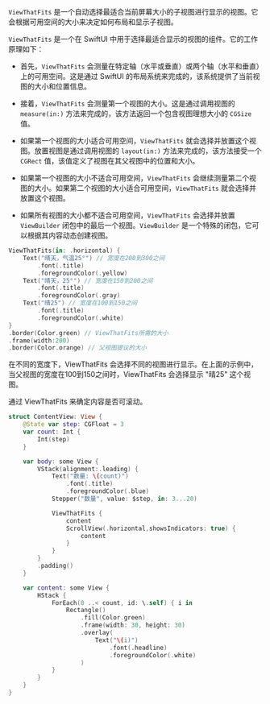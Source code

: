 
`ViewThatFits` 是一个自动选择最适合当前屏幕大小的子视图进行显示的视图。它会根据可用空间的大小来决定如何布局和显示子视图。

`ViewThatFits` 是一个在 SwiftUI 中用于选择最适合显示的视图的组件。它的工作原理如下：

- 首先，`ViewThatFits` 会测量在特定轴（水平或垂直）或两个轴（水平和垂直）上的可用空间。这是通过 SwiftUI 的布局系统来完成的，该系统提供了当前视图的大小和位置信息。

- 接着，`ViewThatFits` 会测量第一个视图的大小。这是通过调用视图的 `measure(in:)` 方法来完成的，该方法返回一个包含视图理想大小的 `CGSize` 值。

- 如果第一个视图的大小适合可用空间，`ViewThatFits` 就会选择并放置这个视图。放置视图是通过调用视图的 `layout(in:)` 方法来完成的，该方法接受一个 `CGRect` 值，该值定义了视图在其父视图中的位置和大小。

- 如果第一个视图的大小不适合可用空间，`ViewThatFits` 会继续测量第二个视图的大小。如果第二个视图的大小适合可用空间，`ViewThatFits` 就会选择并放置这个视图。

- 如果所有视图的大小都不适合可用空间，`ViewThatFits` 会选择并放置 `ViewBuilder` 闭包中的最后一个视图。`ViewBuilder` 是一个特殊的闭包，它可以根据其内容动态创建视图。

```swift
ViewThatFits(in: .horizontal) {
    Text("晴天，气温25°") // 宽度在200到300之间
        .font(.title)
        .foregroundColor(.yellow)
    Text("晴天，25°") // 宽度在150到200之间
        .font(.title)
        .foregroundColor(.gray)
    Text("晴25") // 宽度在100到150之间
        .font(.title)
        .foregroundColor(.white)
}
.border(Color.green) // ViewThatFits所需的大小
.frame(width:200)
.border(Color.orange) // 父视图提议的大小
```

在不同的宽度下，ViewThatFits 会选择不同的视图进行显示。在上面的示例中，当父视图的宽度在100到150之间时，ViewThatFits 会选择显示 "晴25" 这个视图。

通过 ViewThatFits 来确定内容是否可滚动。

```swift
struct ContentView: View {
    @State var step: CGFloat = 3
    var count: Int {
        Int(step)
    }

    var body: some View {
        VStack(alignment:.leading) {
            Text("数量: \(count)")
                .font(.title)
                .foregroundColor(.blue)
            Stepper("数量", value: $step, in: 3...20)

            ViewThatFits {
                content
                ScrollView(.horizontal,showsIndicators: true) {
                    content
                }
            }
        }
        .padding()
    }

    var content: some View {
        HStack {
            ForEach(0 ..< count, id: \.self) { i in
                Rectangle()
                    .fill(Color.green)
                    .frame(width: 30, height: 30)
                    .overlay(
                        Text("\(i)")
                            .font(.headline)
                            .foregroundColor(.white)
                    )
            }
        }
    }
}
```


